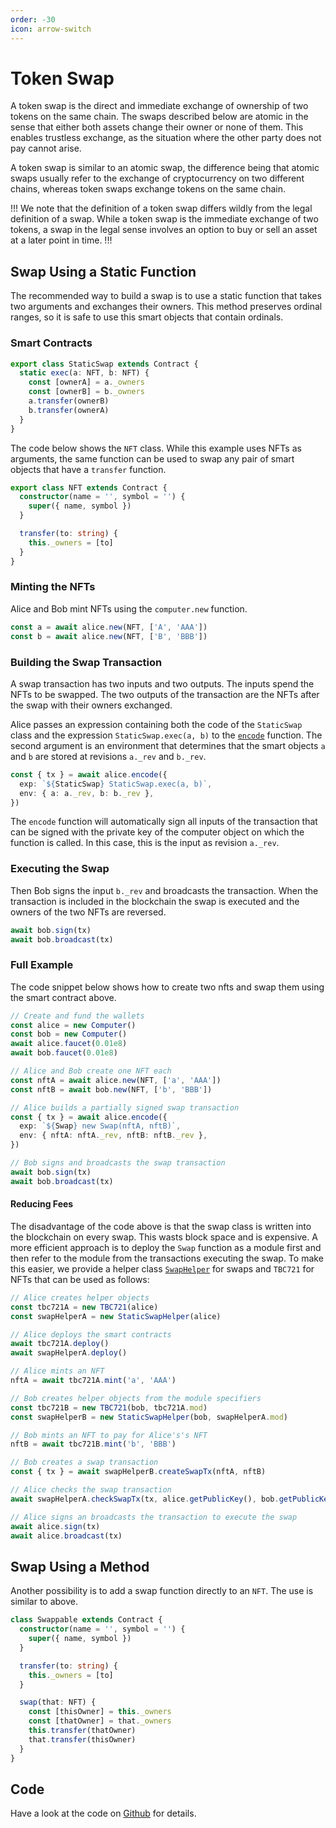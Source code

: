 ```yaml
---
order: -30
icon: arrow-switch
---
```


# Token Swap

A token swap is the direct and immediate exchange of ownership of two tokens on the same chain. The swaps described below are atomic in the sense that either both assets change their owner or none of them. This enables trustless exchange, as the situation where the other party does not pay cannot arise.

A token swap is similar to an atomic swap, the difference being that atomic swaps usually refer to the exchange of cryptocurrency on two different chains, whereas token swaps exchange tokens on the same chain.

!!!
We note that the definition of a token swap differs wildly from the legal definition of a swap. While a token swap is the immediate exchange of two tokens, a swap in the legal sense involves an option to buy or sell an asset at a later point in time.
!!!

## Swap Using a Static Function

The recommended way to build a swap is to use a static function that takes two arguments and exchanges their owners. This method preserves ordinal ranges, so it is safe to use this smart objects that contain ordinals.

### Smart Contracts

```ts
export class StaticSwap extends Contract {
  static exec(a: NFT, b: NFT) {
    const [ownerA] = a._owners
    const [ownerB] = b._owners
    a.transfer(ownerB)
    b.transfer(ownerA)
  }
}
```
The code below shows the `NFT` class. While this example uses NFTs as arguments, the same function can be used to swap any pair of smart objects that have a `transfer` function. 

```ts
export class NFT extends Contract {
  constructor(name = '', symbol = '') {
    super({ name, symbol })
  }

  transfer(to: string) {
    this._owners = [to]
  }
}
```

### Minting the NFTs

Alice and Bob mint NFTs using the `computer.new` function.

```ts
const a = await alice.new(NFT, ['A', 'AAA'])
const b = await alice.new(NFT, ['B', 'BBB'])
```

### Building the Swap Transaction

A swap transaction has two inputs and two outputs. The inputs spend the NFTs to be swapped. The two outputs of the transaction are the NFTs after the swap with their owners exchanged. 

Alice passes an expression containing both the code of the `StaticSwap` class and the expression `StaticSwap.exec(a, b)` to the [`encode`](./API/encode.md) function. The second argument is an environment that determines that the smart objects `a` and `b` are stored at revisions `a._rev` and `b._rev`. 

```ts
const { tx } = await alice.encode({
  exp: `${StaticSwap} StaticSwap.exec(a, b)`,
  env: { a: a._rev, b: b._rev },
})
```

The `encode` function will automatically sign all inputs of the transaction that can be signed with the private key of the computer object on which the function is called. In this case, this is the input as revision `a._rev`.

### Executing the Swap

Then Bob signs the input `b._rev` and broadcasts the transaction. When the transaction is included in the blockchain the swap is executed and the owners of the two NFTs are reversed.

```ts
await bob.sign(tx)
await bob.broadcast(tx)
```

### Full Example

The code snippet below shows how to create two nfts and swap them using the smart contract above.

```ts
// Create and fund the wallets
const alice = new Computer()
const bob = new Computer()
await alice.faucet(0.01e8)
await bob.faucet(0.01e8)

// Alice and Bob create one NFT each
const nftA = await alice.new(NFT, ['a', 'AAA'])
const nftB = await bob.new(NFT, ['b', 'BBB'])

// Alice builds a partially signed swap transaction
const { tx } = await alice.encode({
  exp: `${Swap} new Swap(nftA, nftB)`,
  env: { nftA: nftA._rev, nftB: nftB._rev },
})

// Bob signs and broadcasts the swap transaction
await bob.sign(tx)
await bob.broadcast(tx)
```

#### Reducing Fees

The disadvantage of the code above is that the swap class is written into the blockchain on every swap. This wasts block space and is expensive. A more efficient approach is to deploy the `Swap` function as a module first and then refer to the module from the transactions executing the swap. To make this easier, we provide a helper class [`SwapHelper`](https://github.com/bitcoin-computer/monorepo/blob/main/packages/swap/src/swap.ts) for swaps and `TBC721` for NFTs that can be used as follows:

```ts
// Alice creates helper objects
const tbc721A = new TBC721(alice)
const swapHelperA = new StaticSwapHelper(alice)

// Alice deploys the smart contracts
await tbc721A.deploy()
await swapHelperA.deploy()

// Alice mints an NFT
nftA = await tbc721A.mint('a', 'AAA')

// Bob creates helper objects from the module specifiers
const tbc721B = new TBC721(bob, tbc721A.mod)
const swapHelperB = new StaticSwapHelper(bob, swapHelperA.mod)

// Bob mints an NFT to pay for Alice's's NFT
nftB = await tbc721B.mint('b', 'BBB')

// Bob creates a swap transaction
const { tx } = await swapHelperB.createSwapTx(nftA, nftB)

// Alice checks the swap transaction
await swapHelperA.checkSwapTx(tx, alice.getPublicKey(), bob.getPublicKey())

// Alice signs an broadcasts the transaction to execute the swap
await alice.sign(tx)
await alice.broadcast(tx)
```

## Swap Using a Method

Another possibility is to add a swap function directly to an `NFT`. The use is similar to above.

```ts
class Swappable extends Contract {
  constructor(name = '', symbol = '') {
    super({ name, symbol })
  }

  transfer(to: string) {
    this._owners = [to]
  }

  swap(that: NFT) {
    const [thisOwner] = this._owners
    const [thatOwner] = that._owners
    this.transfer(thatOwner)
    that.transfer(thisOwner)
  }
}
```

## Code

Have a look at the code on  [Github](https://github.com/bitcoin-computer/monorepo/tree/main/packages/swap#readme) for details.

